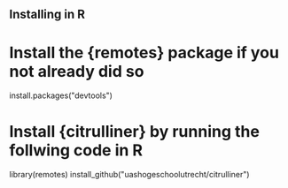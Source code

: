 ## Installing in R

# Install the {remotes} package if you not already did so
install.packages("devtools")

# Install {citrulliner} by running the follwing code in R
library(remotes)
install_github("uashogeschoolutrecht/citrulliner")

